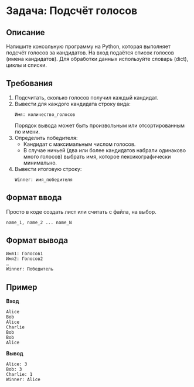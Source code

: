 # Задача: Подсчёт голосов

## Описание
Напишите консольную программу на Python, которая выполняет подсчёт голосов за кандидатов. На вход подаётся список голосов (имена кандидатов). Для обработки данных используйте словарь (dict), циклы и списки.

## Требования
1. Подсчитать, сколько голосов получил каждый кандидат.  
2. Вывести для каждого кандидата строку вида:
   ```
   Имя: количество_голосов
   ```
   Порядок вывода может быть произвольным или отсортированным по имени.
3. Определить победителя:
   - Кандидат с максимальным числом голосов.
   - В случае ничьей (два или более кандидатов набрали одинаково много голосов) выбрать имя, которое лексикографически минимально.
4. Вывести итоговую строку:
   ```
   Winner: имя_победителя
   ```

## Формат ввода
Просто в коде создать лист или считать с файла, на выбор.
```
name_1, name_2 ... name_N
```

## Формат вывода
```
Имя1: Голосов1
Имя2: Голосов2
…
Winner: Победитель
```

## Пример

**Вход**
```
Alice
Bob
Alice
Charlie
Bob
Bob
Alice
```

**Вывод**
```
Alice: 3
Bob: 3
Charlie: 1
Winner: Alice
```